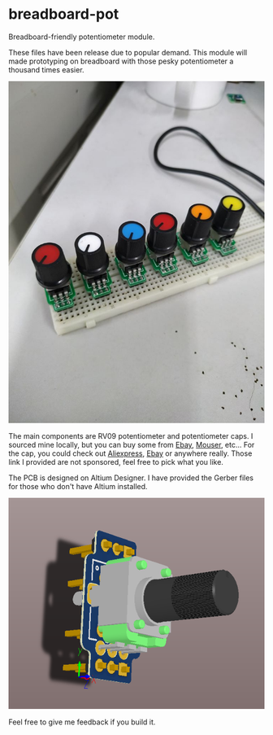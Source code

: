 # breadboard-pot
Breadboard-friendly potentiometer module.

These files have been release due to popular demand. This module will made prototyping on breadboard with those pesky potentiometer a thousand times easier.

![Image of real result](https://github.com/romhunter/breadboard-pot/blob/master/images/images.png)

The main components are RV09 potentiometer and potentiometer caps. I sourced mine locally, but you can buy some from [Ebay](https://www.ebay.com/itm/20PCS-RV09-Vertical-10K-B103-Potentiometer-0932-Adjustable-Resistance-10K/292509604862?hash=item441aee5bfe:g:yy0AAOSwZshaxECR), [Mouser](https://www.mouser.com/Passive-Components/Potentiometers-Trimmers-Rheostats/Potentiometers/_/N-5g73?keyword=RV09), etc... For the cap, you could check out [Aliexpress](https://www.aliexpress.com/item/32949875014.html), [Ebay](https://www.ebay.com/sch/i.html?_from=R40&_nkw=potentiometer+cap&_sacat=0&LH_TitleDesc=0&_oac=1&_pgn=1) or anywhere really. Those link I provided are not sponsored, feel free to pick what you like.

The PCB is designed on Altium Designer. I have provided the Gerber files for those who don't have Altium installed.

![3D render](https://github.com/romhunter/breadboard-pot/blob/master/images/3d_render.PNG)

Feel free to give me feedback if you build it.
